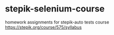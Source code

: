 # stepik-selenium-course
homework assignments for stepik-auto tests course
https://stepik.org/course/575/syllabus
